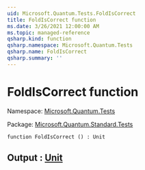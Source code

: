 ```yaml
---
uid: Microsoft.Quantum.Tests.FoldIsCorrect
title: FoldIsCorrect function
ms.date: 3/26/2021 12:00:00 AM
ms.topic: managed-reference
qsharp.kind: function
qsharp.namespace: Microsoft.Quantum.Tests
qsharp.name: FoldIsCorrect
qsharp.summary: ''
---
```


# FoldIsCorrect function

Namespace: [Microsoft.Quantum.Tests](xref:Microsoft.Quantum.Tests)

Package: [Microsoft.Quantum.Standard.Tests](https://nuget.org/packages/Microsoft.Quantum.Standard.Tests)




```qsharp
function FoldIsCorrect () : Unit
```


## Output : [Unit](xref:microsoft.quantum.lang-ref.unit)


